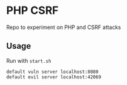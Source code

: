 # PHP CSRF
Repo to experiment on PHP and CSRF attacks

## Usage
Run with `start.sh`
```
default vuln server localhost:8080
default evil server localhost:42069
```
